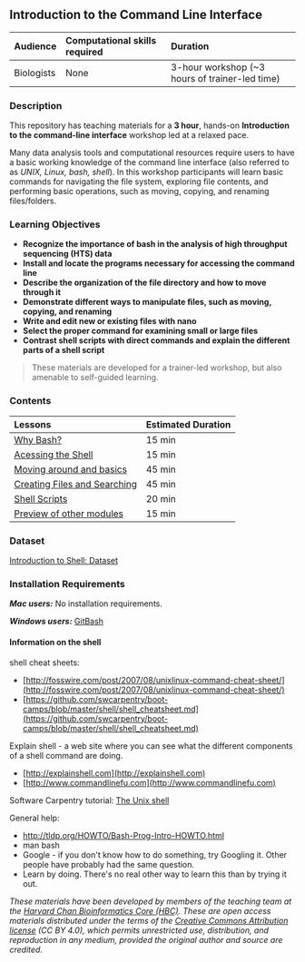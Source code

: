 ## Introduction to the Command Line Interface

| Audience | Computational skills required | Duration |
:----------|:----------|:----------|
| Biologists | None | 3-hour workshop (~3 hours of trainer-led time)|


### Description

This repository has teaching materials for a **3 hour**, hands-on **Introduction to the command-line interface** workshop led at a relaxed pace. 

Many data analysis tools and computational resources require users to have a basic working knowledge of the command line interface (also referred to as *UNIX, Linux, bash, shell*). In this workshop participants will learn basic commands for navigating the file system, exploring file contents, and performing basic operations, such as moving, copying, and renaming files/folders. 

### Learning Objectives

*  **Recognize the importance of bash in the analysis of high throughput sequencing (HTS) data**
*  **Install and locate the programs necessary for accessing the command line** 
*  **Describe the organization of the file directory and how to move through it**
*  **Demonstrate different ways to manipulate files, such as moving, copying, and renaming**
*  **Write and edit new or existing files with nano**
*  **Select the proper command for examining small or large files**
*  **Contrast shell scripts with direct commands and explain the different parts of a shell script** 

> These materials are developed for a trainer-led workshop, but also amenable to self-guided learning.


### Contents

| Lessons            | Estimated Duration |
|:------------------------|:----------|
|[Why Bash?]() | 15 min |
|[Acessing the Shell](Lesson1_Acesssingtheshell.md) | 15 min |
|[Moving around and basics](Lesson2_basics.md) | 45 min |
|[Creating Files and Searching](Lesson3_creatingfiles.md) | 45 min |
|[Shell Scripts](Lesson4_shellscripts.md) | 20 min |
|[Preview of other modules](Lesson5_tocome.md) | 15 min |



### Dataset
[Introduction to Shell: Dataset](https://www.dropbox.com/s/t3lkyz1pz021222/unix_lesson.tar.gz?dl=1)

### Installation Requirements

***Mac users:***
No installation requirements.

***Windows users:***
[GitBash](https://git-scm.com/download/win)


#### Information on the shell

shell cheat sheets:<br>
* [http://fosswire.com/post/2007/08/unixlinux-command-cheat-sheet/](http://fosswire.com/post/2007/08/unixlinux-command-cheat-sheet/)
* [https://github.com/swcarpentry/boot-camps/blob/master/shell/shell_cheatsheet.md](https://github.com/swcarpentry/boot-camps/blob/master/shell/shell_cheatsheet.md)

Explain shell - a web site where you can see what the different components of
a shell command are doing.  
* [http://explainshell.com](http://explainshell.com)
* [http://www.commandlinefu.com](http://www.commandlinefu.com)

Software Carpentry tutorial: [The Unix shell](https://swcarpentry.github.io/shell-novice/)

General help:
- http://tldp.org/HOWTO/Bash-Prog-Intro-HOWTO.html
- man bash
- Google - if you don't know how to do something, try Googling it. Other people
have probably had the same question.
- Learn by doing. There's no real other way to learn this than by trying it
out.  

*These materials have been developed by members of the teaching team at the [Harvard Chan Bioinformatics Core (HBC)](http://bioinformatics.sph.harvard.edu/). These are open access materials distributed under the terms of the [Creative Commons Attribution license](https://creativecommons.org/licenses/by/4.0/) (CC BY 4.0), which permits unrestricted use, distribution, and reproduction in any medium, provided the original author and source are credited.*

